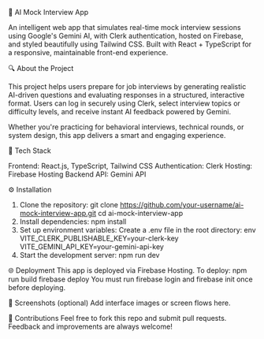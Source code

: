 🧠 AI Mock Interview App

An intelligent web app that simulates real-time mock interview sessions using Google's Gemini AI, with Clerk authentication, hosted on Firebase, and styled beautifully using Tailwind CSS. Built with React + TypeScript for a responsive, maintainable front-end experience.

🔍 About the Project

This project helps users prepare for job interviews by generating realistic AI-driven questions and evaluating responses in a structured, interactive format. Users can log in securely using Clerk, select interview topics or difficulty levels, and receive instant AI feedback powered by Gemini.

Whether you're practicing for behavioral interviews, technical rounds, or system design, this app delivers a smart and engaging experience.

🚀 Tech Stack

Frontend:	React.js, TypeScript, Tailwind CSS
Authentication:	Clerk
Hosting:	Firebase Hosting
Backend API:	Gemini API 

⚙️ Installation
1. Clone the repository:
git clone https://github.com/your-username/ai-mock-interview-app.git
cd ai-mock-interview-app
2. Install dependencies:
npm install
3. Set up environment variables:
Create a .env file in the root directory:
env
VITE_CLERK_PUBLISHABLE_KEY=your-clerk-key
VITE_GEMINI_API_KEY=your-gemini-api-key
4. Start the development server:
npm run dev

🌐 Deployment
This app is deployed via Firebase Hosting. To deploy:
npm run build
firebase deploy
You must run firebase login and firebase init once before deploying.

📸 Screenshots (optional)
Add interface images or screen flows here.

🙌 Contributions
Feel free to fork this repo and submit pull requests. Feedback and improvements are always welcome!


